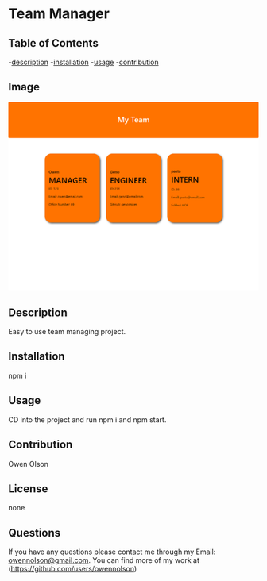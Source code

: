 # Team Manager

  ## Table of Contents
  -[description](#description)
  -[installation](#installation)
  -[usage](#usage)
  -[contribution](#contribution)

  ## Image
  ![image](./images/TeamManagerImg.png)

  ## Description
  Easy to use team managing project.

  ## Installation
  npm i

  ## Usage
  CD into the project and run npm i and npm start.

  ## Contribution
  Owen Olson

  ## License
  none

  ## Questions
  If you have any questions please contact me through my Email: owennolson@gmail.com. You can find more of my work at (https://github.com/users/owennolson)

